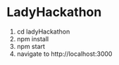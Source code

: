 # LadyHackathon

1. cd ladyHackathon
2. npm install
3. npm start
4. navigate to http://localhost:3000 
